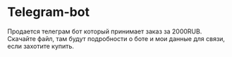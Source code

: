 # Telegram-bot
Продается телеграм бот который принимает заказ за 2000RUB. Скачайте файл, там будут подробности о боте и мои данные для связи, если захотите купить.
